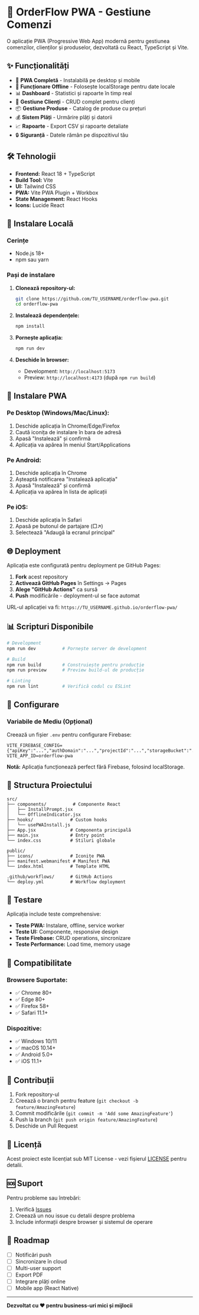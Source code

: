 # 🚀 OrderFlow PWA - Gestiune Comenzi

O aplicație PWA (Progressive Web App) modernă pentru gestiunea comenzilor, clienților și produselor, dezvoltată cu React, TypeScript și Vite.

## ✨ Funcționalități

- 📱 **PWA Completă** - Instalabilă pe desktop și mobile
- 🔄 **Funcționare Offline** - Folosește localStorage pentru date locale
- 📊 **Dashboard** - Statistici și rapoarte în timp real
- 👥 **Gestiune Clienți** - CRUD complet pentru clienți
- 📦 **Gestiune Produse** - Catalog de produse cu prețuri
- 💰 **Sistem Plăți** - Urmărire plăți și datorii
- 📈 **Rapoarte** - Export CSV și rapoarte detaliate
- 🔒 **Siguranță** - Datele rămân pe dispozitivul tău

## 🛠️ Tehnologii

- **Frontend:** React 18 + TypeScript
- **Build Tool:** Vite
- **UI:** Tailwind CSS
- **PWA:** Vite PWA Plugin + Workbox
- **State Management:** React Hooks
- **Icons:** Lucide React

## 🚀 Instalare Locală

### Cerințe
- Node.js 18+
- npm sau yarn

### Pași de instalare

1. **Clonează repository-ul:**
   ```bash
   git clone https://github.com/TU_USERNAME/orderflow-pwa.git
   cd orderflow-pwa
   ```

2. **Instalează dependențele:**
   ```bash
   npm install
   ```

3. **Pornește aplicația:**
   ```bash
   npm run dev
   ```

4. **Deschide în browser:**
   - Development: `http://localhost:5173`
   - Preview: `http://localhost:4173` (după `npm run build`)

## 📱 Instalare PWA

### Pe Desktop (Windows/Mac/Linux):
1. Deschide aplicația în Chrome/Edge/Firefox
2. Caută iconița de instalare în bara de adresă
3. Apasă "Instalează" și confirmă
4. Aplicația va apărea în meniul Start/Applications

### Pe Android:
1. Deschide aplicația în Chrome
2. Așteaptă notificarea "Instalează aplicația"
3. Apasă "Instalează" și confirmă
4. Aplicația va apărea în lista de aplicații

### Pe iOS:
1. Deschide aplicația în Safari
2. Apasă pe butonul de partajare (□↗)
3. Selectează "Adaugă la ecranul principal"

## 🌐 Deployment

Aplicația este configurată pentru deployment pe GitHub Pages:

1. **Fork** acest repository
2. **Activează GitHub Pages** în Settings → Pages
3. **Alege "GitHub Actions"** ca sursă
4. **Push** modificările - deployment-ul se face automat

URL-ul aplicației va fi: `https://TU_USERNAME.github.io/orderflow-pwa/`

## 📊 Scripturi Disponibile

```bash
# Development
npm run dev          # Pornește server de development

# Build
npm run build        # Construiește pentru producție
npm run preview      # Preview build-ul de producție

# Linting
npm run lint         # Verifică codul cu ESLint
```

## 🔧 Configurare

### Variabile de Mediu (Opțional)

Creează un fișier `.env` pentru configurare Firebase:

```env
VITE_FIREBASE_CONFIG={"apiKey":"...","authDomain":"...","projectId":"...","storageBucket":"...","messagingSenderId":"...","appId":"..."}
VITE_APP_ID=orderflow-pwa
```

**Notă:** Aplicația funcționează perfect fără Firebase, folosind localStorage.

## 📁 Structura Proiectului

```
src/
├── components/          # Componente React
│   ├── InstallPrompt.jsx
│   └── OfflineIndicator.jsx
├── hooks/              # Custom hooks
│   └── usePWAInstall.js
├── App.jsx             # Componenta principală
├── main.jsx            # Entry point
└── index.css           # Stiluri globale

public/
├── icons/              # Iconițe PWA
├── manifest.webmanifest # Manifest PWA
└── index.html          # Template HTML

.github/workflows/      # GitHub Actions
└── deploy.yml          # Workflow deployment
```

## 🧪 Testare

Aplicația include teste comprehensive:

- **Teste PWA:** Instalare, offline, service worker
- **Teste UI:** Componente, responsive design
- **Teste Firebase:** CRUD operations, sincronizare
- **Teste Performance:** Load time, memory usage

## 📱 Compatibilitate

### Browsere Suportate:
- ✅ Chrome 80+
- ✅ Edge 80+
- ✅ Firefox 58+
- ✅ Safari 11.1+

### Dispozitive:
- ✅ Windows 10/11
- ✅ macOS 10.14+
- ✅ Android 5.0+
- ✅ iOS 11.1+

## 🤝 Contribuții

1. Fork repository-ul
2. Creează o branch pentru feature (`git checkout -b feature/AmazingFeature`)
3. Commit modificările (`git commit -m 'Add some AmazingFeature'`)
4. Push la branch (`git push origin feature/AmazingFeature`)
5. Deschide un Pull Request

## 📄 Licență

Acest proiect este licențiat sub MIT License - vezi fișierul [LICENSE](LICENSE) pentru detalii.

## 🆘 Suport

Pentru probleme sau întrebări:

1. Verifică [Issues](https://github.com/TU_USERNAME/orderflow-pwa/issues)
2. Creează un nou issue cu detalii despre problema
3. Include informații despre browser și sistemul de operare

## 🎯 Roadmap

- [ ] Notificări push
- [ ] Sincronizare în cloud
- [ ] Multi-user support
- [ ] Export PDF
- [ ] Integrare plăți online
- [ ] Mobile app (React Native)

---

**Dezvoltat cu ❤️ pentru business-uri mici și mijlocii**